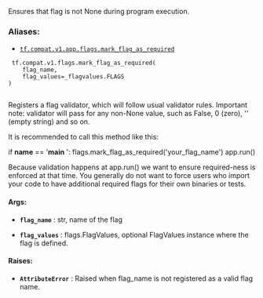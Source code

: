 Ensures that flag is not None during program execution.



### Aliases:

- [ `tf.compat.v1.app.flags.mark_flag_as_required` ](/api_docs/python/tf/compat/v1/flags/mark_flag_as_required)



```
 tf.compat.v1.flags.mark_flag_as_required(
    flag_name,
    flag_values=_flagvalues.FLAGS
)
 
```

Registers a flag validator, which will follow usual validator rules.
Important note: validator will pass for any non-None value, such as False,
0 (zero), '' (empty string) and so on.

It is recommended to call this method like this:

if **name**  == '**main** ':
    flags.mark_flag_as_required('your_flag_name')
    app.run()

Because validation happens at app.run() we want to ensure required-ness
is enforced at that time. You generally do not want to force users who import
your code to have additional required flags for their own binaries or tests.



#### Args:

- **`flag_name`** : str, name of the flag

- **`flag_values`** : flags.FlagValues, optional FlagValues instance where the flag
is defined.



#### Raises:

- **`AttributeError`** : Raised when flag_name is not registered as a valid flag
name.

